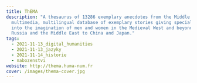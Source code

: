 ```yaml
---
title: ThEMA
description: "A thesaurus of 13286 exemplary anecdotes from the Middle Ages: a
  multimedia, multilingual database of exemplary stories giving special insight
  into the imagination of men and women in the Medieval West and beyond, from
  Russia and the Middle East to China and Japan."
tags:
  - 2021-11-13_digital_humanities
  - 2021-11-13_jazyky
  - 2021-11-14_historie
  - nabozenstvi
website: http://thema.huma-num.fr
cover: /images/thema-cover.jpg
---
```

